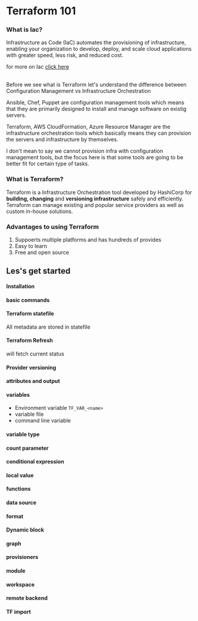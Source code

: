 # Terraform 101

### What is Iac? 
Infrastructure as Code (IaC) automates the provisioning of infrastructure, enabling your organization to develop, deploy, and scale cloud applications with greater speed, less risk, and reduced cost. 

for more on Iac [click here](https://www.ibm.com/cloud/learn/infrastructure-as-code)

<br>
Before we see what is Terraform let's understand the difference between Configuration Management vs Infrastructure Orchestration

Ansible, Chef, Puppet are configuration management tools which means that they are primarily designed to install and manage software on existig servers.

Terraform, AWS CloudFormation, Azure Resource Manager are the infrastructure orchestration tools which basically means they can provision the servers and infrastructure by themselves.

I don't mean to say we cannot provision infra with configuration management tools, but the focus here is that some tools are going to be better fit for certain type of tasks.

### What is Terraform?
  
Terraform is a Infrastructure Orchestration tool developed by HashiCorp for **building, changing** and **versioning infrastructure** safely and efficiently. Terraform can manage existing and popular service providers as well as custom in-house solutions.

### Advantages to using Terraform

1. Suppoerts multiple platforms and has hundreds of provides
2. Easy to learn
3. Free and open source

## Les's get started

#### Installation

#### basic commands

#### Terraform statefile
All metadata are stored in statefile

#### Terraform Refresh
will fetch current status

#### Provider versioning

#### attributes and output 

#### variables
- Environment variable `TF_VAR_<name>`
- variable file
- command line variable

#### variable type

#### count parameter

#### conditional expression

#### local value

#### functions

#### data source

#### format

#### Dynamic block

#### graph

#### provisioners

#### module

#### workspace

#### remote backend

#### TF import
